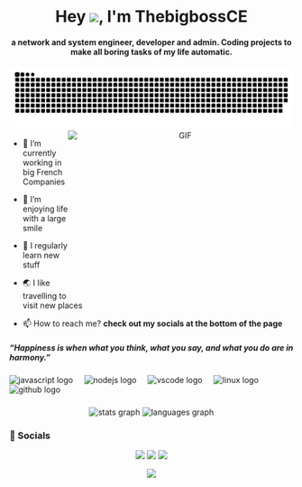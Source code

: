 <div align="center">
<h1 align="center">Hey <img width="35" src="https://media.tenor.com/SNL9_xhZl9oAAAAi/waving-hand-joypixels.gif">, I'm ThebigbossCE</h1>
<h4 align="center">a network and system engineer, developer and admin. Coding projects to make all boring tasks of my life automatic.</h4>
</div>

<div align="center">
  <a href="https://github.com/ThebigbossCE">
  <img  src="https://github.com/ThebigbossCE/ThebigbossCE/blob/main/grid-snake.svg"
       alt="snake" /></a>
</div>

<a target="_blank" align="center">
  <img align="right" top="500" height="300" width="400" alt="GIF" src="https://media.giphy.com/media/SWoSkN6DxTszqIKEqv/giphy.gif">
</a>

- 🔭 I’m currently working in big French Companies

- 🌱 I’m enjoying life with a large smile

- 📝 I regularly learn new stuff

- 🌏 I like travelling to visit new places

- 📫 How to reach me? **check out my socials at the bottom of the page**

<h5>“Happiness is when what you think, what you say, and what you do are in harmony.”</h5> 

<div align="left">
  <img src="https://cdn.jsdelivr.net/gh/devicons/devicon/icons/javascript/javascript-original.svg" height="40" alt="javascript logo"  />
  <img width="12" />
  <img src="https://cdn.jsdelivr.net/gh/devicons/devicon/icons/nodejs/nodejs-original.svg" height="40" alt="nodejs logo"  />
  <img width="12" />
  <img src="https://cdn.jsdelivr.net/gh/devicons/devicon/icons/vscode/vscode-original.svg" height="40" alt="vscode logo"  />
  <img width="12" />
  <img src="https://cdn.jsdelivr.net/gh/devicons/devicon/icons/linux/linux-original.svg" height="40" alt="linux logo"  />
  <img width="12" />
  <img src="https://cdn.jsdelivr.net/gh/devicons/devicon/icons/github/github-original.svg" height="40" alt="github logo"  />
</div>

###

<div align="center">
  <img src="https://github-readme-stats.vercel.app/api?username=thebigbossce&hide_title=false&hide_rank=false&show_icons=true&include_all_commits=true&count_private=true&disable_animations=false&theme=dracula&locale=en&hide_border=false&order=1" height="150" alt="stats graph"  />
  <img src="https://github-readme-stats.vercel.app/api/top-langs?username=thebigbossce&locale=en&hide_title=false&layout=compact&card_width=320&langs_count=5&theme=dracula&hide_border=false&order=2" height="150" alt="languages graph"  />
</div>

###

### 🔗 Socials

<p align="center">
  <a href="https://discord.gg/7RgaKwUnyM"><img src="https://img.shields.io/badge/Discord-7289da?style=for-the-badge&logo=discord&logoColor=white" /></a>
  <a href="https://www.youtube.com/@thebigbossce"><img src="https://img.shields.io/badge/YouTube-FF0000?style=for-the-badge&logo=youtube&logoColor=white" /></a>
  <a href="https://twitch.tv/thebigbossce"><img src="https://img.shields.io/badge/Twitch-9146FF?style=for-the-badge&logo=twitch&logoColor=white" /></a>
</p>

<div align="center">
  <img src="https://profile-counter.glitch.me/thebigbossce/count.svg?"  />
</div>

###


<!---
ThebigbossCE/ThebigbossCE is a ✨ special ✨ repository because its `README.md` (this file) appears on your GitHub profile.
You can click the Preview link to take a look at your changes.
--->
